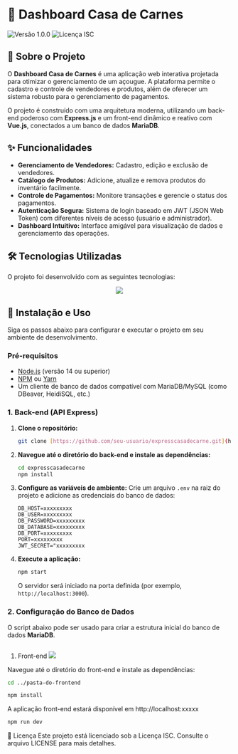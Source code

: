 # 🥩 Dashboard Casa de Carnes

![Versão 1.0.0](https://img.shields.io/badge/version-1.0.0-blue)
![Licença ISC](https://img.shields.io/badge/license-ISC-green)

## 📖 Sobre o Projeto

O **Dashboard Casa de Carnes** é uma aplicação web interativa projetada para otimizar o gerenciamento de um açougue. A plataforma permite o cadastro e controle de vendedores e produtos, além de oferecer um sistema robusto para o gerenciamento de pagamentos.

O projeto é construído com uma arquitetura moderna, utilizando um back-end poderoso com **Express.js** e um front-end dinâmico e reativo com **Vue.js**, conectados a um banco de dados **MariaDB**.

## ✨ Funcionalidades

- **Gerenciamento de Vendedores:** Cadastro, edição e exclusão de vendedores.
- **Catálogo de Produtos:** Adicione, atualize e remova produtos do inventário facilmente.
- **Controle de Pagamentos:** Monitore transações e gerencie o status dos pagamentos.
- **Autenticação Segura:** Sistema de login baseado em JWT (JSON Web Token) com diferentes níveis de acesso (usuário e administrador).
- **Dashboard Intuitivo:** Interface amigável para visualização de dados e gerenciamento das operações.

## 🛠️ Tecnologias Utilizadas

O projeto foi desenvolvido com as seguintes tecnologias:

<p align="center">
  <a href="https://skillicons.dev">
    <img src="https://skillicons.dev/icons?i=vue,express,mysql,nodejs,git" />
  </a>
</p>

## 🚀 Instalação e Uso

Siga os passos abaixo para configurar e executar o projeto em seu ambiente de desenvolvimento.

### **Pré-requisitos**

- [Node.js](https://nodejs.org/en/) (versão 14 ou superior)
- [NPM](https://www.npmjs.com/) ou [Yarn](https://yarnpkg.com/)
- Um cliente de banco de dados compatível com MariaDB/MySQL (como DBeaver, HeidiSQL, etc.)

### **1. Back-end (API Express)**

1. **Clone o repositório:**

    ```bash
    git clone [https://github.com/seu-usuario/expresscasadecarne.git](https://github.com/seu-usuario/expresscasadecarne.git)
    ```

2. **Navegue até o diretório do back-end e instale as dependências:**

    ```bash
    cd expresscasadecarne
    npm install
    ```

3. **Configure as variáveis de ambiente:**
    Crie um arquivo `.env` na raiz do projeto e adicione as credenciais do banco de dados:

    ```env
    DB_HOST=xxxxxxxxx
    DB_USER=xxxxxxxxx
    DB_PASSWORD=xxxxxxxxx
    DB_DATABASE=xxxxxxxxx
    DB_PORT=xxxxxxxxx
    PORT=xxxxxxxxx
    JWT_SECRET="xxxxxxxxx
    ```

4. **Execute a aplicação:**

    ```bash
    npm start
    ```

    O servidor será iniciado na porta definida (por exemplo, `http://localhost:3000`).

### **2. Configuração do Banco de Dados**

O script abaixo pode ser usado para criar a estrutura inicial do banco de dados **MariaDB**.

```sql
```

1. Front-end <img src="https://skillicons.dev/icons?i=vue,vite" /> <br>

Navegue até o diretório do front-end e instale as dependências:

```Bash
cd ../pasta-do-frontend
```

```Bash
npm install
```

A aplicação front-end estará disponível em http://localhost:xxxxx
```Bash
npm run dev
```


📄 Licença
Este projeto está licenciado sob a Licença ISC. Consulte o arquivo LICENSE para mais detalhes.
